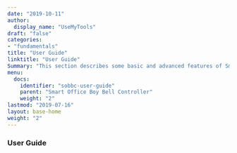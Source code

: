 ```yaml
---
date: "2019-10-11"
author:
  display_name: "UseMyTools"
draft: "false"
categories:
- "fundamentals"
title: "User Guide"
linktitle: "User Guide"
Summary: "This section describes some basic and advanced features of Smart Office Boy Bell Controller."
menu:
  docs:
    identifier: "sobbc-user-guide"
    parent: "Smart Office Boy Bell Controller"
    weight: "2"
lastmod: "2019-07-16"
layout: base-home
weight: "2"
---
```


### User Guide ###
